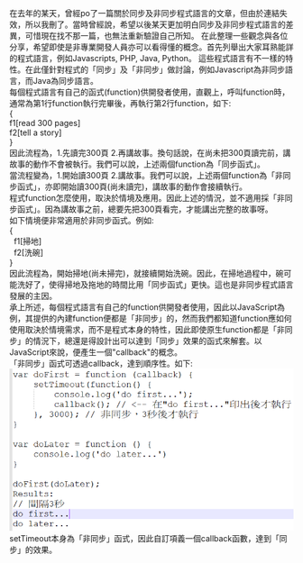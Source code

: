 在去年的某天，曾經po了一篇關於同步及非同步程式語言的文章，但由於連結失效，所以我刪了。當時曾經說，希望以後某天更加明白同步及非同步程式語言的差異，可惜現在找不那一篇，也無法重新驗證自己所知。
在此整理一些觀念與各位分享，希望即使是非專業開發人員亦可以看得懂的概念。首先列舉出大家耳熟能詳的程式語言，例如Javascripts, PHP, Java, Python。 這些程式語言有不一樣的特性。在此僅針對程式的「同步」及「非同步」做討論，例如Javascript為非同步語言，而Java為同步語言。<br>
每個程式語言有自己的函式(function)供開發者使用，直觀上，呼叫function時，通常為第1行function執行完畢後，再執行第2行function，如下: <br>
{ <br>
  f1[read 300 pages] <br>
  f2[tell a story] <br>
} <br>
因此流程為，1.先讀完300頁 2.再講故事。換句話說，在尚未把300頁讀完前，講故事的動作不會被執行。我們可以說，上述兩個function為「同步函式」。 <br>
當流程變為，1.開始讀300頁 2.講故事。我們可以說，上述兩個function為「非同步函式」，亦即開始讀300頁(尚未讀完)，講故事的動作會接續執行。<br>
程式function怎麼使用，取決於情境及應用。因此上述的情況，並不適用採「非同步函式」。因為講故事之前，總要先把300頁看完，才能講出完整的故事呀。<br>
如下情境便非常適用於非同步函式。例如:<br>
{<br>
&nbsp; f1[掃地]<br>
&nbsp; f2[洗碗]<br>
}<br>
因此流程為，開始掃地(尚未掃完)，就接續開始洗碗。因此，在掃地過程中，碗可能洗好了，使得掃地及拖地的時間比用「同步函式」更快。這也是非同步程式語言發展的主因。<br>
承上所述，每個程式語言有自己的function供開發者使用，因此以JavaScript為例，其提供的內建function便都是「非同步」的，然而我們都知道function應如何使用取決於情境需求，而不是程式本身的特性，因此即使原生function都是「非同步」的情況下，總還是得設計出可以達到「同步」效果的函式來解套。以JavaScript來說，便產生一個"callback"的概念。<br>
「非同步」函式可透過callback，達到順序性。如下:<br>
![](./1.PNG)<br>
setTimeout本身為「非同步」函式，因此自訂項義一個callback函數，達到「同步」的效果。
